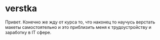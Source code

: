 # verstka
Привет. Конечно же жду от курса то, что наконец то научусь верстать макеты самостоятельно и это приблизить меня к трудоустройству и заработку в IT сфере.

